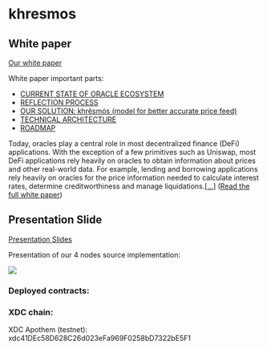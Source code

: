 # khresmos

## White paper
[Our white paper](https://docs.google.com/document/d/1ljE3S2URJn41cyEF3VP5nSYDP3JQYRhj2Me8BNWjfQs/edit?usp=sharing)

White paper important parts:
- [CURRENT STATE OF ORACLE ECOSYSTEM](https://docs.google.com/document/d/1ljE3S2URJn41cyEF3VP5nSYDP3JQYRhj2Me8BNWjfQs/edit?usp=sharing)
- [REFLECTION PROCESS](https://docs.google.com/document/d/1ljE3S2URJn41cyEF3VP5nSYDP3JQYRhj2Me8BNWjfQs/edit?usp=sharing)
- [OUR SOLUTION: khrêsmós (model for better accurate price feed)](https://docs.google.com/document/d/1ljE3S2URJn41cyEF3VP5nSYDP3JQYRhj2Me8BNWjfQs/edit?usp=sharing)
- [TECHNICAL ARCHITECTURE](https://docs.google.com/document/d/1ljE3S2URJn41cyEF3VP5nSYDP3JQYRhj2Me8BNWjfQs/edit?usp=sharing)
- [ROADMAP](https://docs.google.com/document/d/1ljE3S2URJn41cyEF3VP5nSYDP3JQYRhj2Me8BNWjfQs/edit?usp=sharing)

Today, oracles play a central role in most decentralized finance (DeFi) applications. With the exception of a few primitives such as Uniswap, most DeFi applications rely heavily on oracles to obtain information about prices and other real-world data. For example, lending and borrowing applications rely heavily on oracles for the price information needed to calculate interest rates, determine creditworthiness and manage liquidations.[[...]](https://docs.google.com/document/d/1ljE3S2URJn41cyEF3VP5nSYDP3JQYRhj2Me8BNWjfQs/edit?usp=sharing)
 ([Read the full white paper](https://docs.google.com/document/d/1ljE3S2URJn41cyEF3VP5nSYDP3JQYRhj2Me8BNWjfQs/edit?usp=sharing))

## Presentation Slide

[Presentation Slides](https://www.canva.com/design/DAFoFm2l92E/NxK79MLRYD9JBGVR6GsKOw/edit?utm_content=DAFoFm2l92E&utm_campaign=designshare&utm_medium=link2&utm_source=sharebutton)

Presentation of our 4 nodes source implementation:

[![](https://markdown-videos.vercel.app/youtube/lM2dKdcsHlI)](https://youtu.be/lM2dKdcsHlI)

### Deployed contracts:
### XDC chain:
XDC Apothem (testnet): xdc41DEc58D628C26d023eFa969F0258bD7322bE5F1

